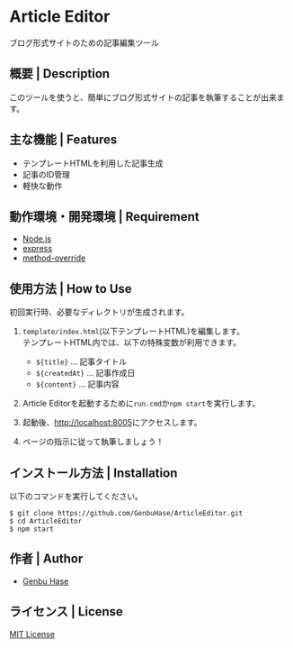 # Article Editor
ブログ形式サイトのための記事編集ツール

## 概要 | Description
このツールを使うと、簡単にブログ形式サイトの記事を執筆することが出来ます。

## 主な機能 | Features
* テンプレートHTMLを利用した記事生成
* 記事のID管理
* 軽快な動作

## 動作環境・開発環境 | Requirement
* [Node.js](https://nodejs.org/)
* [express](https://npmjs.com/package/express)
* [method-override](https://npmjs.com/package/method-override)

## 使用方法 | How to Use
初回実行時、必要なディレクトリが生成されます。

1.	`template/index.html`(以下テンプレートHTML)を編集します。<Br />
	テンプレートHTML内では、以下の特殊変数が利用できます。

	* `${title}` ... 記事タイトル
	* `${createdAt}` ... 記事作成日
	* `${content}` ... 記事内容

2.	Article Editorを起動するために`run.cmd`か`npm start`を実行します。
3.	起動後、[http://localhost:8005](http://localhost:8005)にアクセスします。
4.	ページの指示に従って執筆しましょう！

## インストール方法 | Installation
以下のコマンドを実行してください。

```
$ git clone https://github.com/GenbuHase/ArticleEditor.git
$ cd ArticleEditor
$ npm start
```

## 作者 | Author
* [Genbu Hase](https://github.com/GenbuHase)

## ライセンス | License
[MIT License](https://github.com/GenbuHase/ArticleEditor/blob/master/LICENSE)